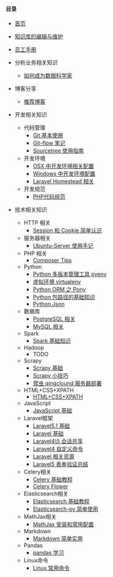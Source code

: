 #### 目录

- [首页](readme.md)

- [知识库的编辑与维护](knowledge-base.md)

- [员工手册](company-handbook.md)

- 分析业务相关知识
    - [如何成为数据科学家](how-to-be-a-data-scientist.md)

- 博客分享
    - [推荐博客](blogs.md)

- 开发相关知识
    - 代码管理
        - [Git 基本使用](git-notes.md)
        - [Git-flow 笔记](git-flow-notes.md)
        - [Sourcetree 使用指南](sourcetree.md)
    - 开发环境
        - [OSX 中开发环境相关配置](dev/developing-with-osx.md)
        - [Windows 中开发环境配置](dev/developing-with-windows.md)
        - [Laravel Homestead 相关](homestead.md)
    - 开发规范
        - [PHP代码规范](php-standard-recommendation.md)

- 技术相关知识
    - HTTP 相关
        - [Session 和 Cookie 简单认识](session-cookie-notes.md)
    - 服务器相关
        - [Ubuntu-Server 使用手记](server/server-tips.md)
    - PHP 相关
        - [Composer Tips](php/composer-tips.md)
    - Python
        - [Python 多版本管理工具 pyenv](pyenv-notes.md)
        - [虚拟环境 virtualenv](virtualenv-notes.md)
        - [Python ORM 之 Pony](pony-notes.md)
        - [Python 包路径的基础知识](python-import-notes.md)
        - [Python Json](python_json.md)
    - 数据库
        - [PostgreSQL 相关](database/postgres.md)
        - [MySQL 相关](database/mysql.md)
    - Spark
        - [Spark 基础知识](spark/spark.md)
    - Hadoop
        - TODO
    - Scrapy
        - [Scrapy 基础](scrapy-notes.md)
        - [Scrapy 小技巧](scrapy-tips.md)
        - [爬虫 qingclound 服务器部署](estate-crawler-server-notes.md)
    - HTML+CSS+XPATH
        - [HTML+CSS+XPATH](html-css-xpath-notes.md)
    - JavaScript
        - [JavaScript 基础](javascript-notes.md)
    - Laravel框架
        - [Laravel5.1 基础](laravel/laravel5.1-notes.md)
        - [Laravel 基础](laravel/laravel-notes.md)
        - [Laravel4\5 会话共享](laravel/lv4-lv5-session-share.md)
        - [Laravel4 自定义命令](laravel/laravel-command.md)
        - [Laravel 相关资源](laravel/laravel-resources.md)
        - [Laravel5 表单验证总结](laravel/laravel-form-validation.md)
    - Celery相关
        - [Celery 基础教程](celery.md)
        - [Celery Flower](celery-flower.md)
    - Elasticsearch相关
        - [Elasticsearch 基础教程](elasticsearch-install-notes.md)
        - [Elasticsearch-py 简单使用](elasticsearch-py-notes.md)
    - MathJax相关
        - [MathJax 安装和常用配置](mathjax-configuration-notes.md)
    - Markdown
        - [Markdown 简单实用](markdown.md)
    - Pandas
        - [pandas 学习](learn-pandas-note.md)
    - Linux命令
        - [Linux 常用命令](linux-command.md)
